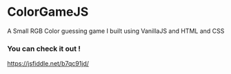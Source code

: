 # ColorGameJS
A Small RGB Color guessing game I built using VanillaJS and HTML and CSS

### You can check it out ! 
https://jsfiddle.net/b7qc91jd/
